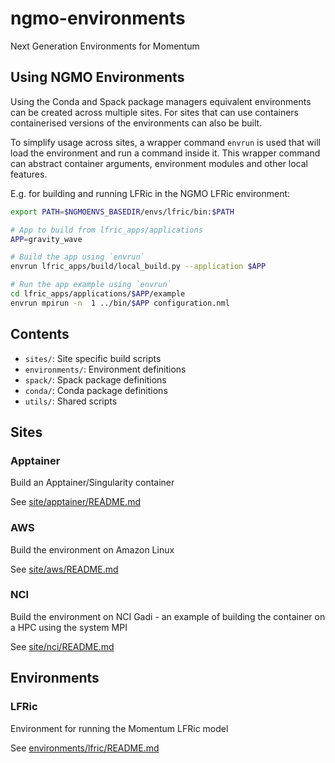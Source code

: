 # ngmo-environments

Next Generation Environments for Momentum

## Using NGMO Environments

Using the Conda and Spack package managers equivalent environments can be
created across multiple sites. For sites that can use containers containerised
versions of the environments can also be built.

To simplify usage across sites, a wrapper command `envrun` is used that will
load the environment and run a command inside it. This wrapper command can
abstract container arguments, environment modules and other local features.

E.g. for building and running LFRic in the NGMO LFRic environment:

```bash
export PATH=$NGMOENVS_BASEDIR/envs/lfric/bin:$PATH

# App to build from lfric_apps/applications
APP=gravity_wave

# Build the app using `envrun`
envrun lfric_apps/build/local_build.py --application $APP

# Run the app example using `envrun`
cd lfric_apps/applications/$APP/example
envrun mpirun -n  1 ../bin/$APP configuration.nml
```

## Contents

- `sites/`: Site specific build scripts
- `environments/`: Environment definitions
- `spack/`: Spack package definitions
- `conda/`: Conda package definitions
- `utils/`: Shared scripts

## Sites

### Apptainer

Build an Apptainer/Singularity container

See [site/apptainer/README.md](site/apptainer/README.md)

### AWS

Build the environment on Amazon Linux

See [site/aws/README.md](site/aws/README.md)

### NCI

Build the environment on NCI Gadi - an example of building the container on a
HPC using the system MPI

See [site/nci/README.md](site/nci/README.md)

## Environments

### LFRic

Environment for running the Momentum LFRic model

See [environments/lfric/README.md](environments/lfric/README.md)
